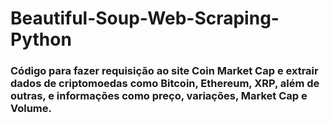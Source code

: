 # Beautiful-Soup-Web-Scraping-Python
### Código para fazer requisição ao site Coin Market Cap e extrair dados de criptomoedas como Bitcoin, Ethereum, XRP, além de outras, e informações como preço, variações, Market Cap e Volume.
